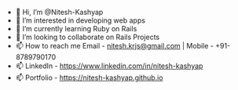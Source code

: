 - 👋 Hi, I’m @Nitesh-Kashyap
- 👀 I’m interested in developing web apps
- 🌱 I’m currently learning Ruby on Rails
- 💞️ I’m looking to collaborate on Rails Projects
- 📫 How to reach me Email - nitesh.krjs@gmail.com | Mobile - +91-8789790170
- 📫 LinkedIn - https://www.linkedin.com/in/nitesh-kashyap
- 📫 Portfolio - https://nitesh-kashyap.github.io

<!---
Nitesh-Kashyap/Nitesh-Kashyap is a ✨ special ✨ repository because its `README.md` (this file) appears on your GitHub profile.
You can click the Preview link to take a look at your changes.
--->
